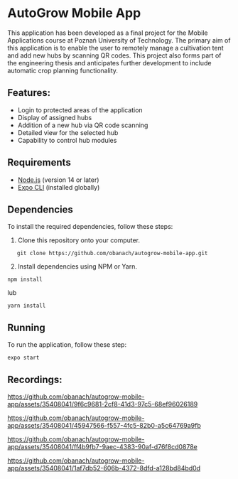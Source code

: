 # AutoGrow Mobile App
This application has been developed as a final project for the Mobile Applications course at Poznań University of Technology. The primary aim of this application is to enable the user to remotely manage a cultivation tent and add new hubs by scanning QR codes. This project also forms part of the engineering thesis and anticipates further development to include automatic crop planning functionality.

## Features:
- Login to protected areas of the application
- Display of assigned hubs
- Addition of a new hub via QR code scanning
- Detailed view for the selected hub
- Capability to control hub modules


## Requirements
- [Node.js](https://nodejs.org/) (version 14 or later)
- [Expo CLI](https://docs.expo.dev/get-started/installation/) (installed globally)

## Dependencies
To install the required dependencies, follow these steps:

1. Clone this repository onto your computer.
```shell
   git clone https://github.com/obanach/autogrow-mobile-app.git
```
2. Install dependencies using NPM or Yarn.
```shell
npm install
```
lub
```shell
yarn install
```

## Running
To run the application, follow these step:
```shell
expo start
```

## Recordings:

https://github.com/obanach/autogrow-mobile-app/assets/35408041/9f6c9681-2cf8-41d3-97c5-68ef96026189

https://github.com/obanach/autogrow-mobile-app/assets/35408041/45947566-f557-4fc5-82b0-a5c64769a9fb

https://github.com/obanach/autogrow-mobile-app/assets/35408041/ff4b9fb7-9aec-4383-90af-d76f8cd0878e

https://github.com/obanach/autogrow-mobile-app/assets/35408041/1af7db52-606b-4372-8dfd-a128bd84bd0d
